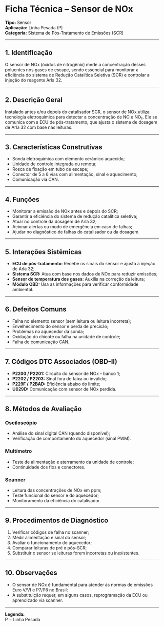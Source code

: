 # Ficha Técnica – Sensor de NOx

**Tipo:** Sensor  
**Aplicação:** Linha Pesada (P)  
**Categoria:** Sistema de Pós-Tratamento de Emissões (SCR)

---

## 1. Identificação
O sensor de NOx (óxidos de nitrogênio) mede a concentração desses poluentes nos gases de escape, sendo essencial para monitorar a eficiência do sistema de Redução Catalítica Seletiva (SCR) e controlar a injeção do reagente Arla 32.

---

## 2. Descrição Geral
Instalado antes e/ou depois do catalisador SCR, o sensor de NOx utiliza tecnologia eletroquímica para detectar a concentração de NO e NO₂. Ele se comunica com a ECU de pós-tratamento, que ajusta o sistema de dosagem de Arla 32 com base nas leituras.

---

## 3. Características Construtivas
- Sonda eletroquímica com elemento cerâmico aquecido;
- Unidade de controle integrada ou remota;
- Rosca de fixação em tubo de escape;
- Conector de 5 a 6 vias com alimentação, sinal e aquecimento;
- Comunicação via CAN.

---

## 4. Funções
- Monitorar a emissão de NOx antes e depois do SCR;
- Garantir a eficiência do sistema de redução catalítica seletiva;
- Atuar no controle da dosagem de Arla 32;
- Acionar alertas ou modo de emergência em caso de falhas;
- Ajudar no diagnóstico de falhas do catalisador ou da dosagem.

---

## 5. Interações Sistêmicas
- **ECU de pós-tratamento:** Recebe os sinais do sensor e ajusta a injeção de Arla 32;
- **Sistema SCR:** Atua com base nos dados de NOx para reduzir emissões;
- **Sensor de temperatura dos gases:** Auxilia na correção da leitura;
- **Módulo OBD:** Usa as informações para verificar conformidade ambiental.

---

## 6. Defeitos Comuns
- Falha no elemento sensor (sem leitura ou leitura incorreta);
- Envelhecimento do sensor e perda de precisão;
- Problemas no aquecedor da sonda;
- Oxidação do chicote ou falha na unidade de controle;
- Falha de comunicação CAN.

---

## 7. Códigos DTC Associados (OBD-II)
- **P2200 / P2201:** Circuito do sensor de NOx – banco 1;
- **P2202 / P2203:** Sinal fora de faixa ou inválido;
- **P229F / P2BAD:** Eficiência abaixo do limite;
- **U029D:** Comunicação com sensor de NOx perdida.

---

## 8. Métodos de Avaliação

### Osciloscópio
- Análise do sinal digital CAN (quando disponível);
- Verificação de comportamento do aquecedor (sinal PWM).

### Multímetro
- Teste de alimentação e aterramento da unidade de controle;
- Continuidade dos fios e conectores.

### Scanner
- Leitura das concentrações de NOx em ppm;
- Teste funcional do sensor e do aquecedor;
- Monitoramento da eficiência do catalisador.

---

## 9. Procedimentos de Diagnóstico
1. Verificar códigos de falha no scanner;
2. Medir alimentação e sinal do sensor;
3. Avaliar o funcionamento do aquecedor;
4. Comparar leituras de pré e pós-SCR;
5. Substituir o sensor se leituras forem incorretas ou inexistentes.

---

## 10. Observações
- O sensor de NOx é fundamental para atender às normas de emissões Euro V/VI e P7/P8 no Brasil;
- A substituição requer, em alguns casos, reprogramação da ECU ou aprendizado via scanner.

---

**Legenda:**  
P = Linha Pesada

